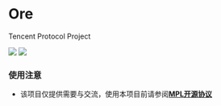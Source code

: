 # Ore
Tencent Protocol Project

![](https://img.shields.io/badge/Java-1.8.0-green.svg)
![](https://img.shields.io/badge/Kotlin-1.5.10-green.svg)

### 使用注意

 - 该项目仅提供需要与交流，使用本项目前请参阅[**MPL开源协议**](https://github.com/zhangshikj/Ore/blob/main/LICENSE)

